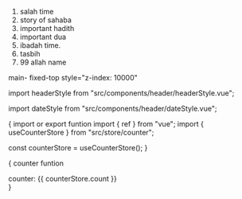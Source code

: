 1. salah time
2. story of sahaba
3. important hadith
4. important dua
5. ibadah time.
6. tasbih
7. 99 allah name

main- fixed-top style="z-index: 10000"

import headerStyle from "src/components/header/headerStyle.vue";

import dateStyle from "src/components/header/dateStyle.vue";

{ import or export funtion
import { ref } from "vue";
import { useCounterStore } from "src/store/counter";

const counterStore = useCounterStore();
}

{ counter funtion

<div>counter: {{ counterStore.count }}</div>
<q-btn label="Add" @click="counterStore.add" />
<q-btn label="Subtract" @click="counterStore.subtruct" />
}
